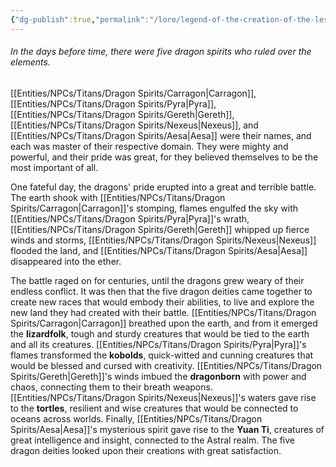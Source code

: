 ```yaml
---
{"dg-publish":true,"permalink":"/lore/legend-of-the-creation-of-the-lesser-draconic-races/"}
---
```





###### In the days before time, there were five dragon spirits who ruled over the elements. 
[[Entities/NPCs/Titans/Dragon Spirits/Carragon\|Carragon]], [[Entities/NPCs/Titans/Dragon Spirits/Pyra\|Pyra]], [[Entities/NPCs/Titans/Dragon Spirits/Gereth\|Gereth]], [[Entities/NPCs/Titans/Dragon Spirits/Nexeus\|Nexeus]], and [[Entities/NPCs/Titans/Dragon Spirits/Aesa\|Aesa]] were their names, and each was master of their respective domain. They were mighty and powerful, and their pride was great, for they believed themselves to be the most important of all.

One fateful day, the dragons' pride erupted into a great and terrible battle. The earth shook with [[Entities/NPCs/Titans/Dragon Spirits/Carragon\|Carragon]]'s stomping, flames engulfed the sky with [[Entities/NPCs/Titans/Dragon Spirits/Pyra\|Pyra]]'s wrath, [[Entities/NPCs/Titans/Dragon Spirits/Gereth\|Gereth]] whipped up fierce winds and storms, [[Entities/NPCs/Titans/Dragon Spirits/Nexeus\|Nexeus]] flooded the land, and [[Entities/NPCs/Titans/Dragon Spirits/Aesa\|Aesa]] disappeared into the ether. 

The battle raged on for centuries, until the dragons grew weary of their endless conflict.
It was then that the five dragon deities came together to create new races that would embody their abilities, to live and explore the new land they had created with their battle. [[Entities/NPCs/Titans/Dragon Spirits/Carragon\|Carragon]] breathed upon the earth, and from it emerged the **lizardfolk**, tough and sturdy creatures that would be tied to the earth and all its creatures. [[Entities/NPCs/Titans/Dragon Spirits/Pyra\|Pyra]]'s flames transformed the **kobolds**, quick-witted and cunning creatures that would be blessed and cursed with creativity. [[Entities/NPCs/Titans/Dragon Spirits/Gereth\|Gereth]]'s winds imbued the **dragonborn** with power and chaos, connecting them to their breath weapons. [[Entities/NPCs/Titans/Dragon Spirits/Nexeus\|Nexeus]]'s waters gave rise to the **tortles**, resilient and wise creatures that would be connected to oceans across worlds. Finally, [[Entities/NPCs/Titans/Dragon Spirits/Aesa\|Aesa]]'s mysterious spirit gave rise to the **Yuan Ti**, creatures of great intelligence and insight, connected to the Astral realm.
The five dragon deities looked upon their creations with great satisfaction.